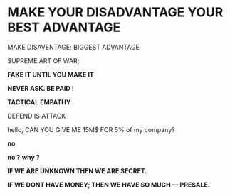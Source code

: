 MAKE YOUR DISADVANTAGE YOUR BEST ADVANTAGE
===

MAKE DISAVENTAGE; BIGGEST ADVANTAGE

SUPREME ART OF WAR;

**FAKE IT UNTIL YOU MAKE IT**

**NEVER ASK. BE PAID !**

**TACTICAL EMPATHY**

DEFEND IS ATTACK

hello, CAN YOU GIVE ME 15M$ FOR 5% of my company?

**no**

**no ?** **why ?**

**IF WE ARE UNKNOWN THEN WE ARE SECRET.**

**IF WE DONT HAVE MONEY; THEN WE HAVE SO MUCH — PRESALE.**